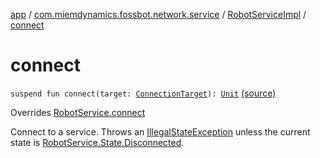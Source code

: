 [app](../../index.md) / [com.miemdynamics.fossbot.network.service](../index.md) / [RobotServiceImpl](index.md) / [connect](./connect.md)

# connect

`suspend fun connect(target: `[`ConnectionTarget`](../../com.miemdynamics.fossbot.network.connection/-connection-target.md)`): `[`Unit`](https://kotlinlang.org/api/latest/jvm/stdlib/kotlin/-unit/index.html) [(source)](https://github.com/binyot/fossbot/tree/master/app/src/main/java/com/miemdynamics/fossbot/network/service/RobotServiceImpl.kt#L33)

Overrides [RobotService.connect](../-robot-service/connect.md)

Connect to a service.
Throws an [IllegalStateException](https://kotlinlang.org/api/latest/jvm/stdlib/kotlin/-illegal-state-exception/index.html) unless the current state is [RobotService.State.Disconnected](../-robot-service/-state/-disconnected/index.md).

